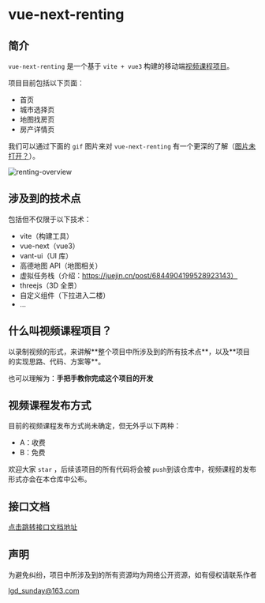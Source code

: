 # vue-next-renting

## 简介

`vue-next-renting` 是一个基于 `vite + vue3` 构建的移动端[视频课程项目](#jump)。

项目目前包括以下页面：

- 首页
- 城市选择页
- 地图找房页
- 房产详情页

我们可以通过下面的 `gif` 图片来对 `vue-next-renting` 有一个更深的了解（[图片未打开？](http://res.lgdsunday.club/renting-overview.gif)）。

<img src="https://p3-juejin.byteimg.com/tos-cn-i-k3u1fbpfcp/bc6773e503d643d08795c35816c220f2~tplv-k3u1fbpfcp-zoom-1.image" alt="renting-overview" />

## 涉及到的技术点

包括但不仅限于以下技术：

- vite（构建工具）
- vue-next（vue3）
- vant-ui（UI 库）
- 高德地图 API（地图相关）
- 虚拟任务栈（介绍：https://juejin.cn/post/6844904199528923143）
- threejs（3D 全景）
- 自定义组件（下拉进入二楼）
- ...

<h2 id = "jump">什么叫视频课程项目？</h2>
以录制视频的形式，来讲解**整个项目中所涉及到的所有技术点**，以及**项目的实现思路、代码、方案等**。

也可以理解为：**手把手教你完成这个项目的开发**

## 视频课程发布方式

目前的视频课程发布方式尚未确定，但无外乎以下两种：

- A：收费
- B：免费

欢迎大家 `star` ，后续该项目的所有代码将会被 `push`到该仓库中，视频课程的发布形式亦会在本仓库中公布。

## 接口文档

[点击跳转接口文档地址](https://github.com/lgd8981289/vue-next-renting/blob/master/%E6%8E%A5%E5%8F%A3%E6%96%87%E6%A1%A3.md)

## 声明

为避免纠纷，项目中所涉及到的所有资源均为网络公开资源，如有侵权请联系作者

lgd_sunday@163.com
